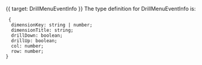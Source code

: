 {{ target: DrillMenuEventInfo }}
The type definition for DrillMenuEventInfo is:
```
 {
  dimensionKey: string | number;
  dimensionTitle: string;
  drillDown: boolean;
  drillUp: boolean;
  col: number;
  row: number;
}
```